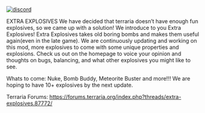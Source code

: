 [![discord](https://img.shields.io/discord/701561867876696166?style=flat-square&logo=discord "Discord")](https://discord.com/invite/gTQjQz4)

EXTRA EXPLOSIVES We have decided that terraria doesn’t have enough fun explosives, so we came up with a solution! We introduce to you Extra Explosives! Extra Explosives takes old boring bombs and makes them useful again(even in the late game). We are continuously updating and working on this mod, more explosives to come with some unique properties and explosions. Check us out on the homepage to voice your opinion and thoughts on bugs, balancing, and what other explosives you might like to see.

Whats to come: Nuke, Bomb Buddy, Meteorite Buster and more!!! We are hoping to have 10+ explosives by the next update.

Terraria Forums: https://forums.terraria.org/index.php?threads/extra-explosives.87772/
